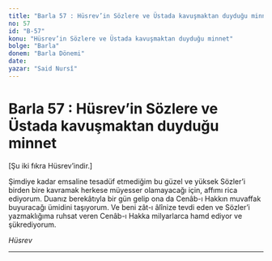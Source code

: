 ```yaml
---
title: "Barla 57 : Hüsrev’in Sözlere ve Üstada kavuşmaktan duyduğu minnet"
no: 57
id: "B-57"
konu: "Hüsrev’in Sözlere ve Üstada kavuşmaktan duyduğu minnet"
bolge: "Barla"
donem: "Barla Dönemi"
date: 
yazar: "Said Nursî"
---
```


# Barla 57 : Hüsrev’in Sözlere ve Üstada kavuşmaktan duyduğu minnet

<p class="takdim">[Şu iki fıkra Hüsrev’indir.]</p>

Şimdiye kadar emsaline tesadüf etmediğim bu güzel ve yüksek Sözler’i birden bire kavramak herkese müyesser olamayacağı için, affımı rica ediyorum. Duanız berekâtıyla bir gün gelip ona da Cenâb-ı Hakkın muvaffak buyuracağı ümidini taşıyorum. Ve beni zât-ı âlînize tevdi eden ve Sözler’i yazmaklığıma ruhsat veren Cenâb-ı Hakka milyarlarca hamd ediyor ve şükrediyorum.

*Hüsrev*

***
